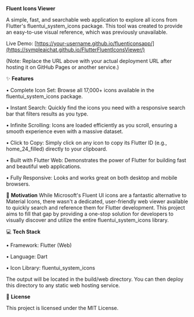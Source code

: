 **Fluent Icons Viewer**

A simple, fast, and searchable web application to explore all icons from Flutter's fluentui_system_icons package. This tool was created to provide an easy-to-use visual reference, which was previously unavailable.

Live Demo: [https://your-username.github.io/fluenticonsapp/](https://sympleaichat.github.io/FlutterFluentIconsViewer/)

(Note: Replace the URL above with your actual deployment URL after hosting it on GitHub Pages or another service.)



✨ **Features**

•	Complete Icon Set: Browse all 17,000+ icons available in the fluentui_system_icons package.

•	Instant Search: Quickly find the icons you need with a responsive search bar that filters results as you type.

•	Infinite Scrolling: Icons are loaded efficiently as you scroll, ensuring a smooth experience even with a massive dataset.

•	Click to Copy: Simply click on any icon to copy its Flutter ID (e.g., home_24_filled) directly to your clipboard.

•	Built with Flutter Web: Demonstrates the power of Flutter for building fast and beautiful web applications.

•	Fully Responsive: Looks and works great on both desktop and mobile browsers.



🚀 **Motivation**
While Microsoft's Fluent UI icons are a fantastic alternative to Material Icons, there wasn't a dedicated, user-friendly web viewer available to quickly search and reference them for Flutter development. This project aims to fill that gap by providing a one-stop solution for developers to visually discover and utilize the entire fluentui_system_icons library.


💻 **Tech Stack**

•	Framework: Flutter (Web)

•	Language: Dart

•	Icon Library: fluentui_system_icons


The output will be located in the build/web directory. You can then deploy this directory to any static web hosting service.


📄 **License**

This project is licensed under the MIT License.
